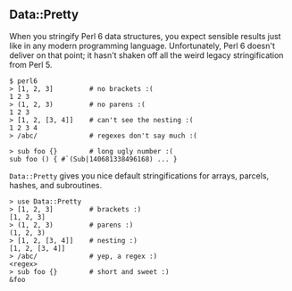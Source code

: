 ## Data::Pretty

When you stringify Perl 6 data structures, you expect sensible results just
like in any modern programming language. Unfortunately, Perl 6 doesn't deliver
on that point; it hasn't shaken off all the weird legacy stringification from
Perl 5.

    $ perl6
    > [1, 2, 3]         # no brackets :(
    1 2 3
    > (1, 2, 3)         # no parens :(
    1 2 3
    > [1, 2, [3, 4]]    # can't see the nesting :(
    1 2 3 4
    > /abc/             # regexes don't say much :(
    
    > sub foo {}        # long ugly number :(
    sub foo () { #`(Sub|140681338496168) ... }

`Data::Pretty` gives you nice default stringifications for arrays, parcels,
hashes, and subroutines.

    > use Data::Pretty
    > [1, 2, 3]         # brackets :)
    [1, 2, 3]
    > (1, 2, 3)         # parens :)
    (1, 2, 3)
    > [1, 2, [3, 4]]    # nesting :)
    [1, 2, [3, 4]]
    > /abc/             # yep, a regex :)
    <regex>
    > sub foo {}        # short and sweet :)
    &foo
